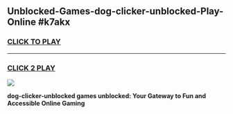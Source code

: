 
## Unblocked-Games-dog-clicker-unblocked-Play-Online #k7akx
<h3>
<a href="https://news.freeplayer.one?title=dog-clicker-unblocked&ref=3">CLICK TO PLAY</a></h3>
<hr>

<h3>
<a href="https://news.freeplayer.one?title=dog-clicker-unblocked&ref=3">CLICK 2 PLAY</a>
  
</h3>

<a href="https://news.freeplayer.one?title=dog-clicker-unblocked&ref=3"><img src="https://clearcache.store/games.png"></a>


**dog-clicker-unblocked games unblocked: Your Gateway to Fun and Accessible Online Gaming**

